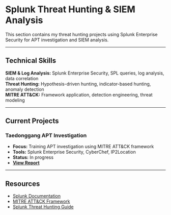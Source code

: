 # Splunk Threat Hunting & SIEM Analysis

This section contains my threat hunting projects using Splunk Enterprise Security for APT investigation and SIEM analysis.

---

## Technical Skills

**SIEM & Log Analysis:** Splunk Enterprise Security, SPL queries, log analysis, data correlation  
**Threat Hunting:** Hypothesis-driven hunting, indicator-based hunting, anomaly detection  
**MITRE ATT&CK:** Framework application, detection engineering, threat modeling

---

## Current Projects

### **Taedonggang APT Investigation**
- **Focus:** Training APT investigation using MITRE ATT&CK framework
- **Tools:** Splunk Enterprise Security, CyberChef, IP2Location
- **Status:** In progress
- **[View Report](report-taedonggang-apt.md)**

---

## Resources

- [Splunk Documentation](https://docs.splunk.com/Documentation/ES)
- [MITRE ATT&CK Framework](https://attack.mitre.org/)
- [Splunk Threat Hunting Guide](https://www.splunk.com/en_us/blog/security/threat-hunting-with-splunk.html)
